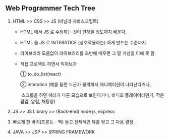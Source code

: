 ## Web Programmer Tech Tree

1. HTML  >>  CSS  >>  JS (바닐라 자바스크립트)

   - HTML 에서 JS 로 수정하는 것이 편해질 정도까지 배운다.

   - HTML 을 JS 로 INTERATICE (상호작용하는) 하게 만드는 수준까지.

   - 라이브러리 도움없이 라이브러리를 초반에 배우면 그 밑 개념을 이해 못 함.

   - 직접 프로젝트 하면서 익혀보자 

     ① to_do_list(react)

     ② interation (예를 들면 누군가 클릭해서 애니메이션이 나타난다거나,

     ​	스크롤을 하면 헤더가 다른 모습으로 보인다거나, 비디오 플레이어라던가, 작은 팝업, 알림, 채팅창)

2.  JS  >>  JS  Library  >> (Back-end) node js, express

3. 빠르게 한 바퀴(프론트 - 백) 돌고 전체적인 뷰를 얻고 그 다음 결정.

4. JAVA  >> JSP  >>  SPRING FRAMEWORK
